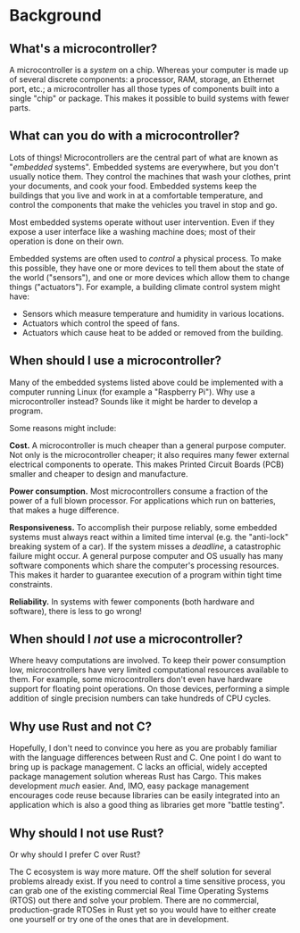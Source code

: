 # Background

## What's a microcontroller?

A microcontroller is a *system* on a chip. Whereas your computer is made up of several discrete
components: a processor, RAM, storage, an Ethernet port, etc.; a microcontroller has all those types
of components built into a single "chip" or package. This makes it possible to build systems with
fewer parts.

## What can you do with a microcontroller?

Lots of things! Microcontrollers are the central part of what are known as "*embedded* systems".
Embedded systems are everywhere, but you don't usually notice them. They control the machines that
wash your clothes, print your documents, and cook your food. Embedded systems keep the buildings
that you live and work in at a comfortable temperature, and control the components that make the
vehicles you travel in stop and go.

Most embedded systems operate without user intervention. Even if they expose a user interface like a
washing machine does; most of their operation is done on their own.

Embedded systems are often used to *control* a physical process. To make this possible, they have
one or more devices to tell them about the state of the world ("sensors"), and one or more
devices which allow them to change things ("actuators"). For example, a building climate control
system might have:

- Sensors which measure temperature and humidity in various locations.
- Actuators which control the speed of fans.
- Actuators which cause heat to be added or removed from the building.

## When should I use a microcontroller?

Many of the embedded systems listed above could be implemented with a computer running Linux (for
example a "Raspberry Pi"). Why use a microcontroller instead? Sounds like it might be harder to
develop a program.

Some reasons might include:

**Cost.** A microcontroller is much cheaper than a general purpose computer. Not only is the
microcontroller cheaper; it also requires many fewer external electrical components to operate.
This makes Printed Circuit Boards (PCB) smaller and cheaper to design and manufacture.

**Power consumption.** Most microcontrollers consume a fraction of the power of a full blown
processor. For applications which run on batteries, that makes a huge difference.

**Responsiveness.** To accomplish their purpose reliably, some embedded systems must always react
within a limited time interval (e.g. the "anti-lock" breaking system of a car). If the system misses
a *deadline*, a catastrophic failure might occur. A general purpose computer and OS usually has many
software components which share the computer's processing resources. This makes it harder to
guarantee execution of a program within tight time constraints.

**Reliability.** In systems with fewer components (both hardware and software), there is less to go
wrong!

## When should I *not* use a microcontroller?

Where heavy computations are involved. To keep their power consumption low, microcontrollers have
very limited computational resources available to them. For example, some microcontrollers don't
even have hardware support for floating point operations. On those devices, performing a simple
addition of single precision numbers can take hundreds of CPU cycles.

## Why use Rust and not C?

Hopefully, I don't need to convince you here as you are probably familiar with the language
differences between Rust and C. One point I do want to bring up is package management. C lacks an
official, widely accepted package management solution whereas Rust has Cargo. This makes development
*much* easier. And, IMO, easy package management encourages code reuse because libraries can be
easily integrated into an application which is also a good thing as libraries get more "battle
testing".

## Why should I not use Rust?

Or why should I prefer C over Rust?

The C ecosystem is way more mature. Off the shelf solution for several problems already exist. If
you need to control a time sensitive process, you can grab one of the existing commercial Real Time
Operating Systems (RTOS) out there and solve your problem. There are no commercial, production-grade
RTOSes in Rust yet so you would have to either create one yourself or try one of the ones that are
in development.
